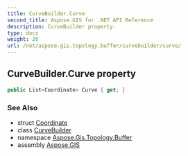 ```yaml
---
title: CurveBuilder.Curve
second_title: Aspose.GIS for .NET API Reference
description: CurveBuilder property. 
type: docs
weight: 20
url: /net/aspose.gis.topology.buffer/curvebuilder/curve/
---
```

## CurveBuilder.Curve property

```csharp
public List<Coordinate> Curve { get; }
```

### See Also

* struct [Coordinate](../../../aspose.gis.common/coordinate/)
* class [CurveBuilder](../)
* namespace [Aspose.Gis.Topology.Buffer](../../curvebuilder/)
* assembly [Aspose.GIS](../../../)


